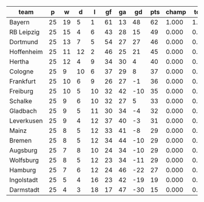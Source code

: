 |    team    | p  | w  | d  | l  | gf | ga | gd  | pts | champ | top2  | top3  | top4  |  5-7  | bot4  | bot3  | bot2  |
|------------|----|----|----|----|----|----|-----|-----|-------|-------|-------|-------|-------|-------|-------|-------|
| Bayern     | 25 | 19 |  5 |  1 | 61 | 13 |  48 |  62 | 1.000 | 1.000 | 1.000 | 1.000 | 0.000 | 0.000 | 0.000 | 0.000|
| RB Leipzig | 25 | 15 |  4 |  6 | 43 | 28 |  15 |  49 | 0.000 | 0.529 | 0.843 | 0.973 | 0.026 | 0.000 | 0.000 | 0.000|
| Dortmund   | 25 | 13 |  7 |  5 | 54 | 27 |  27 |  46 | 0.000 | 0.335 | 0.728 | 0.940 | 0.059 | 0.000 | 0.000 | 0.000|
| Hoffenheim | 25 | 11 | 12 |  2 | 46 | 25 |  21 |  45 | 0.000 | 0.125 | 0.365 | 0.799 | 0.197 | 0.000 | 0.000 | 0.000|
| Hertha     | 25 | 12 |  4 |  9 | 34 | 30 |   4 |  40 | 0.000 | 0.010 | 0.049 | 0.190 | 0.716 | 0.000 | 0.000 | 0.000|
| Cologne    | 25 |  9 | 10 |  6 | 37 | 29 |   8 |  37 | 0.000 | 0.001 | 0.011 | 0.062 | 0.660 | 0.000 | 0.000 | 0.000|
| Frankfurt  | 25 | 10 |  6 |  9 | 26 | 27 |  -1 |  36 | 0.000 | 0.000 | 0.003 | 0.015 | 0.399 | 0.004 | 0.001 | 0.000|
| Freiburg   | 25 | 10 |  5 | 10 | 32 | 42 | -10 |  35 | 0.000 | 0.000 | 0.000 | 0.004 | 0.226 | 0.014 | 0.004 | 0.000|
| Schalke    | 25 |  9 |  6 | 10 | 32 | 27 |   5 |  33 | 0.000 | 0.001 | 0.002 | 0.015 | 0.442 | 0.005 | 0.001 | 0.000|
| Gladbach   | 25 |  9 |  5 | 11 | 30 | 34 |  -4 |  32 | 0.000 | 0.000 | 0.000 | 0.002 | 0.137 | 0.032 | 0.009 | 0.001|
| Leverkusen | 25 |  9 |  4 | 12 | 37 | 40 |  -3 |  31 | 0.000 | 0.000 | 0.000 | 0.001 | 0.093 | 0.059 | 0.018 | 0.002|
| Mainz      | 25 |  8 |  5 | 12 | 33 | 41 |  -8 |  29 | 0.000 | 0.000 | 0.000 | 0.000 | 0.013 | 0.305 | 0.151 | 0.028|
| Bremen     | 25 |  8 |  5 | 12 | 34 | 44 | -10 |  29 | 0.000 | 0.000 | 0.000 | 0.000 | 0.013 | 0.321 | 0.158 | 0.028|
| Augsburg   | 25 |  7 |  8 | 10 | 24 | 34 | -10 |  29 | 0.000 | 0.000 | 0.000 | 0.000 | 0.006 | 0.390 | 0.197 | 0.039|
| Wolfsburg  | 25 |  8 |  5 | 12 | 23 | 34 | -11 |  29 | 0.000 | 0.000 | 0.000 | 0.000 | 0.011 | 0.335 | 0.160 | 0.030|
| Hamburg    | 25 |  7 |  6 | 12 | 24 | 46 | -22 |  27 | 0.000 | 0.000 | 0.000 | 0.000 | 0.003 | 0.572 | 0.381 | 0.078|
| Ingolstadt | 25 |  5 |  4 | 16 | 23 | 42 | -19 |  19 | 0.000 | 0.000 | 0.000 | 0.000 | 0.000 | 0.963 | 0.920 | 0.801|
| Darmstadt  | 25 |  4 |  3 | 18 | 17 | 47 | -30 |  15 | 0.000 | 0.000 | 0.000 | 0.000 | 0.000 | 1.000 | 0.999 | 0.996|
